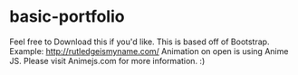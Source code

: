 # basic-portfolio
Feel free to Download this if you'd like. This is based off of Bootstrap. Example: http://rutledgeismyname.com/ 
Animation on open is using Anime JS. Please visit Animejs.com for more information. :) 
